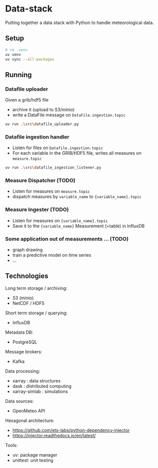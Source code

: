 # Data-stack

Putting together a data stack with Python to handle meteorological data.

## Setup

```bash
# rm .venv
uv venv
uv sync --all-packages
```

## Running

### Datafile uploader

Given a grib/hdf5 file

- archive it (upload to S3/minio)
- write a DataFile message on `DataFile.ingestion.topic`

```bash
uv run .\src\datafile_uploader.py
```

### Datafile ingestion handler

- Listen for files on `Datafile.ingestion.topic`
- For each variable in the GRIB/HDF5 file, writes all measures on `measure.topic`

```bash
uv run .\src\datafile_ingestion_listener.py
```

### Measure Dispatcher (TODO)

- Listen for measures on `measure.topic`
- dispatch measures by `variable_name` to `{variable_name}.topic`

### Measure Ingester (TODO)

- Listen for measures on `{variable_name}.topic`
- Save it to the `{variable_name}` Measurement (=table) in InfluxDB

### Some application out of measurements ... (TODO)

- graph drawing
- train a predictive model on time series
- ...

## Technologies

Long term storage / archiving:

- S3 (minio)
- NetCDF / HDF5

Short term storage / querying:

- InfluxDB

Metadata DB:

- PostgreSQL

Message brokers:

- Kafka

Data processing:

- xarray : data structures
- dask : distributed computing
- xarray-simlab : simulations

Data sources:

- OpenMeteo API

Hexagonal architecture:

- https://github.com/ets-labs/python-dependency-injector
- https://injector.readthedocs.io/en/latest/

Tools:

- uv: package manager
- unittest: unit testing
